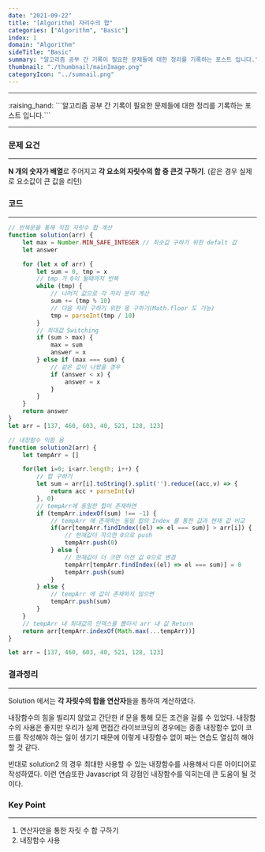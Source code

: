 ```yaml
---
date: "2021-09-22"
title: "[Algorithm] 자리수의 합"
categories: ["Algorithm", "Basic"]
index: 1
domain: "Algorithm"
sideTitle: "Basic"
summary: "알고리즘 공부 간 기록이 필요한 문제들에 대한 정리를 기록하는 포스트 입니다."
thumbnail: "./thumbnail/mainImage.png"
categoryIcon: "../sumnail.png"
---
```


<hr>
:raising_hand:  ```알고리즘 공부 간 기록이 필요한 문제들에 대한 정리를 기록하는 포스트 입니다.```
<hr>

### 문제 요건
***
**N 개의 숫자가 배열**로 주어지고 **각 요소의 자릿수의 합 중 큰것 구하기**. (같은 경우 실제로 요소값이 큰 값을 리턴)

### 코드
***

```javascript
// 반복문을 통해 직접 자릿수 합 계산
function solution(arr) {
    let max = Number.MIN_SAFE_INTEGER // 최솟값 구하기 위한 defalt 값
    let answer

    for (let x of arr) {
        let sum = 0, tmp = x
        // tmp 가 0이 될때까지 반복
        while (tmp) {
            // 나머지 값으로 각 자리 분리 계산
            sum += (tmp % 10)
            // 다음 자리 구하기 위한 몫 구하기(Math.floor 도 가능)
            tmp = parseInt(tmp / 10)
        }
        // 최대값 Switching 
        if (sum > max) {
            max = sum
            answer = x
        } else if (max === sum) {
            // 같은 값이 나왔을 경우
            if (answer < x) {
                answer = x
            }
        }
    }
    return answer
}
let arr = [137, 460, 603, 40, 521, 128, 123]
```

```javascript
// 내장함수 익힘 용
function solution2(arr) {
    let tempArr = []

    for(let i=0; i<arr.length; i++) {
        // 합 구하기
        let sum = arr[i].toString().split('').reduce((acc,v) => {
            return acc + parseInt(v)
        }, 0)
        // tempArr에 동일한 합이 존재하면
        if (tempArr.indexOf(sum) !== -1) {
            // tempArr 에 존재하는 동일 합의 Index 를 통한 값과 현재 값 비교
            if(arr[tempArr.findIndex((el) => el === sum)] > arr[i]) {
                // 현재값이 작으면 0으로 push
                tempArr.push(0)
            } else {
                // 현재값이 더 크면 이전 값 0으로 변경
                tempArr[tempArr.findIndex((el) => el === sum)] = 0
                tempArr.push(sum)
            }
        } else {
            // tempArr 에 값이 존재하지 않으면
            tempArr.push(sum)
        }
    }
    // tempArr 내 최대값의 인덱스를 뽑아서 arr 내 값 Return
    return arr[tempArr.indexOf(Math.max(...tempArr))]
}

let arr = [137, 460, 603, 40, 521, 128, 123]
```

### 결과정리
***

Solution 에서는 **각 자릿수의 합을 연산자**들을 통하여 계산하였다.

내장함수의 힘을 빌리지 않았고 간단한 if 문을 통해 모든 조건을 걸를 수 있었다.
내장함수의 사용은 좋지만 우리가 실제 면접간 라이브코딩의 경우에는 종종 내장함수 없이 코드를 작성해야 하는 일이 생기기 때문에 이렇게 내장함수 없이 짜는 연습도 열심히 해야 할 것 같다.

반대로 solution2 의 경우 최대한 사용할 수 있는 내장함수를 사용해서 다른 아이디어로 작성하였다.
이런 연습또한 Javascript 의 강점인 내장함수를 익히는데 큰 도움이 될 것이다.

### Key Point
***

1. 연산자만을 통한 자릿 수 합 구하기
2. 내장함수 사용
